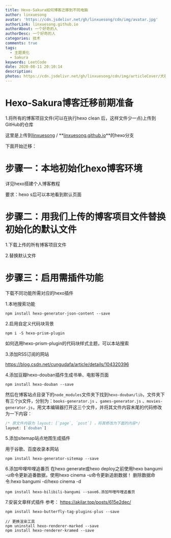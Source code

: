 ```yaml
---
title: Hexo-Sakura如何博客迁移到不同电脑
author: linxuesong
avatar: 'https://cdn.jsdelivr.net/gh/linxuesong/cdn/img/avatar.jpg'
authorLink: linxuesong.github.io
authorAbout: 一个好奇的人
authorDesc: 一个好奇的人
categories: 技术
comments: true
tags:
  - 主题美化
  - Sakura
keywords: LeetCode
date: 2020-08-11 20:10:14
description:
photos: https://cdn.jsdelivr.net/gh/linxuesong/cdn/img/articleCover/犬夜叉/201204113622-8-1200.jpg
---
```

# Hexo-Sakura博客迁移前期准备

1.将所有的博客项目文件(可以在执行hexo clean 后，这样文件少一点)上传到GitHub的仓库

这里是上传到[linxuesong](https://github.com/linxuesong) / **[linxuesong.github.io](https://github.com/linxuesong/linxuesong.github.io)**的hexo分支

下面开始迁移：

# 步骤一：本地初始化hexo博客环境

详见hexo搭建个人博客教程

要求：hexo s后可以本地看到默认页面



# 步骤二：用我们上传的博客项目文件替换初始化的默认文件

1.下载上传的所有博客项目文件

2.替换默认文件

# 步骤三：启用需插件功能

下载不同功能所需对应的hexo插件

1.本地搜索功能

```
npm install hexo-generator-json-content --save
```

2.启用自定义代码块背景

```
npm i -S hexo-prism-plugin
```

如何选用hexo-prism-plugin的代码块样式主题，可以本站搜索

3.添加RSS订阅的网站

https://blog.csdn.net/cungudafa/article/details/104320396

4.添加豆瓣hexo-douban插件生成书单、电影等页面

```
npm install hexo-douban --save    
```

然后在博客站点目录下的`node_modules`文件夹下找到`hexo-douban/lib`，文件夹下有三个js文件，分别为：`books-generator.js` 、`games-generator.js` 、`movies-generator.js`，用文本编辑器打开这三个文件，并将其文件内容末尾的代码修改为一下内容：

```js
/* 原文件内容为 layout: [`page`, `post`] ，将其修改为下面的内容*/
layout: [`douban`]
```

5.添加sitemap站点地图生成插件

用于谷歌、百度收录本网站

```
npm install hexo-generator-sitemap --save
```
6.添加哔哩哔哩追番页
在hexo generate或hexo deploy之前使用hexo bangumi -u命令更新追番数据，使用hexo cinema -u命令更新追剧数据！
删除数据命令:hexo bangumi -d/hexo cinema -d
```
npm install hexo-bilibili-bangumi --save6.添加哔哩哔哩追番页
```
7.安装文章样式插件
参考：
https://akilar.top/posts/615e2dec/
```
npm install hexo-butterfly-tag-plugins-plus --save
```

```
// 更换渲染工具
npm uninstall hexo-renderer-marked --save
npm install hexo-renderer-kramed --save
```
